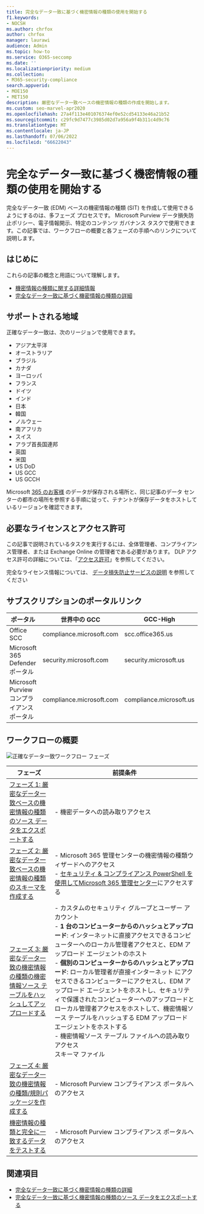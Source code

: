 ```yaml
---
title: 完全なデータ一致に基づく機密情報の種類の使用を開始する
f1.keywords:
- NOCSH
ms.author: chrfox
author: chrfox
manager: laurawi
audience: Admin
ms.topic: how-to
ms.service: O365-seccomp
ms.date: ''
ms.localizationpriority: medium
ms.collection:
- M365-security-compliance
search.appverid:
- MOE150
- MET150
description: 厳密なデータ一致ベースの機密情報の種類の作成を開始します。
ms.custom: seo-marvel-apr2020
ms.openlocfilehash: 27a4f113e401076374ef0e52cd54133e46a21b52
ms.sourcegitcommit: c29fc9d7477c3985d02d7a956a9f4b311c4d9c76
ms.translationtype: MT
ms.contentlocale: ja-JP
ms.lasthandoff: 07/06/2022
ms.locfileid: "66622043"
---
```

# <a name="get-started-with-exact-data-match-based-sensitive-information-types"></a>完全なデータ一致に基づく機密情報の種類の使用を開始する

完全なデータ一致 (EDM) ベースの機密情報の種類 (SIT) を作成して使用できるようにするのは、多フェーズ プロセスです。 Microsoft Purview データ損失防止ポリシー、電子情報開示、特定のコンテンツ ガバナンス タスクで使用できます。この記事では、ワークフローの概要と各フェーズの手順へのリンクについて説明します。

## <a name="before-you-begin"></a>はじめに

これらの記事の概念と用語について理解します。

- [機密情報の種類に関する詳細情報](sensitive-information-type-learn-about.md#learn-about-sensitive-information-types)
- [完全なデータ一致に基づく機密情報の種類の詳細](sit-learn-about-exact-data-match-based-sits.md#learn-about-exact-data-match-based-sensitive-information-types)

## <a name="supported-regions"></a>サポートされる地域

正確なデータ一致は、次のリージョンで使用できます。

- アジア太平洋
- オーストラリア
- ブラジル
- カナダ
- ヨーロッパ
- フランス
- ドイツ
- インド
- 日本
- 韓国
- ノルウェー
- 南アフリカ
- スイス
- アラブ首長国連邦
- 英国
- 米国
- US DoD
- US GCC
- US GCCH

Microsoft [365 のお客様](../enterprise/o365-data-locations.md) のデータが保存される場所と、同じ記事のデータ センターの都市の場所を参照する手順に従って、テナントが保存データをホストしているリージョンを確認できます。

## <a name="required-licenses-and-permissions"></a>必要なライセンスとアクセス許可

この記事で説明されているタスクを実行するには、全体管理者、コンプライアンス管理者、または Exchange Online の管理者である必要があります。 DLP アクセス許可の詳細については、「[アクセス許可](data-loss-prevention-policies.md#permissions)」を参照してください。

完全なライセンス情報については、 [データ損失防止サービスの説明](/office365/servicedescriptions/microsoft-365-service-descriptions/microsoft-365-tenantlevel-services-licensing-guidance/microsoft-365-security-compliance-licensing-guidance#data-loss-prevention-for-exchange-online-sharepoint-online-and-onedrive-for-business) を参照してください

## <a name="portal-links-for-your-subscription"></a>サブスクリプションのポータルリンク

|ポータル|世界中の GCC|GCC-High|DOD|
|---|---|---|---|
|Office SCC|compliance.microsoft.com|scc.office365.us|scc.protection.apps.mil|
|Microsoft 365 Defender ポータル|security.microsoft.com|security.microsoft.us|security.apps.mil|
|Microsoft Purview コンプライアンス ポータル|compliance.microsoft.com|compliance.microsoft.us|compliance.apps.mil|

## <a name="the-work-flow-at-a-glance"></a>ワークフローの概要

![正確なデータ一致ワークフロー フェーズ](..\media\swimlane_edm_process.png)


|フェーズ|前提条件|
|---|---|
|[フェーズ 1: 厳密なデータ一致ベースの機密情報の種類のソース データをエクスポートする](sit-get-started-exact-data-match-export-data.md#export-source-data-for-exact-data-match-based-sensitive-information-type)|- 機密データへの読み取りアクセス|
|[フェーズ 2: 厳密なデータ一致ベースの機密情報の種類のスキーマを作成する](sit-get-started-exact-data-match-create-schema.md#create-the-schema-for-exact-data-match-based-sensitive-information-types)|- Microsoft 365 管理センターの機密情報の種類ウィザードへのアクセス </br>- [セキュリティ & コンプライアンス PowerShell を使用してMicrosoft 365 管理センター](/powershell/exchange/connect-to-scc-powershell)にアクセスする |
|[フェーズ 3: 厳密なデータ一致の機密情報の種類の機密情報ソース テーブルをハッシュしてアップロードする](sit-get-started-exact-data-match-hash-upload.md#hash-and-upload-the-sensitive-information-source-table-for-exact-data-match-sensitive-information-types)|- カスタムのセキュリティ グループとユーザー アカウント </br>- **1 台のコンピューターからのハッシュとアップロード**: インターネットに直接アクセスできるコンピューターへのローカル管理者アクセスと、EDM アップロード エージェントのホスト </br>- **個別のコンピューターからのハッシュとアップロード**: ローカル管理者が直接インターネット にアクセスできるコンピューターにアクセスし、EDM アップロード エージェントをホストし、セキュリティで保護されたコンピューターへのアップロードとローカル管理者アクセスをホストして、機密情報ソース テーブルをハッシュする EDM アップロード エージェントをホストする </br>- 機密情報ソース テーブル ファイルへの読み取りアクセス </br> スキーマ ファイル |
|[フェーズ 4: 厳密なデータ一致の機密情報の種類/規則パッケージを作成する](sit-get-started-exact-data-match-create-rule-package.md#create-exact-data-match-sensitive-information-typerule-package) |- Microsoft Purview コンプライアンス ポータルへのアクセス |
|[機密情報の種類と完全に一致するデータをテストする](sit-get-started-exact-data-match-test.md#test-an-exact-data-match-sensitive-information-type)| - Microsoft Purview コンプライアンス ポータルへのアクセス

## <a name="see-also"></a>関連項目

- [完全なデータ一致に基づく機密情報の種類の詳細](sit-learn-about-exact-data-match-based-sits.md#learn-about-exact-data-match-based-sensitive-information-types)
- [完全なデータ一致に基づく機密情報の種類のソース データをエクスポートする](sit-get-started-exact-data-match-export-data.md#export-source-data-for-exact-data-match-based-sensitive-information-type)
